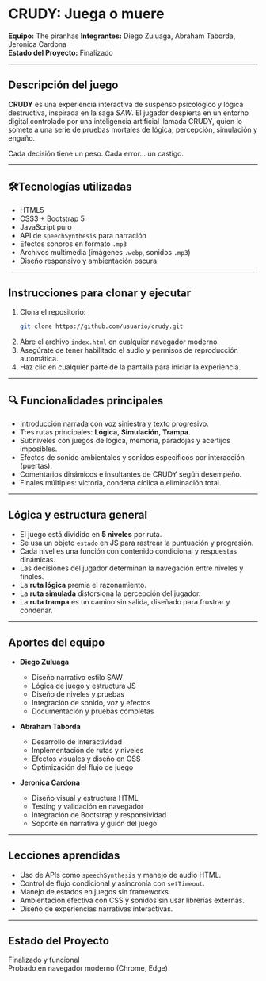 # CRUDY: Juega o muere

**Equipo:** The piranhas
**Integrantes:** Diego Zuluaga, Abraham Taborda, Jeronica Cardona  
**Estado del Proyecto:** Finalizado

---

## Descripción del juego

**CRUDY** es una experiencia interactiva de suspenso psicológico y lógica destructiva, inspirada en la saga *SAW*. El jugador despierta en un entorno digital controlado por una inteligencia artificial llamada CRUDY, quien lo somete a una serie de pruebas mortales de lógica, percepción, simulación y engaño.

Cada decisión tiene un peso. Cada error... un castigo.

---

## 🛠Tecnologías utilizadas

- HTML5
- CSS3 + Bootstrap 5
- JavaScript puro
- API de `speechSynthesis` para narración
- Efectos sonoros en formato `.mp3`
- Archivos multimedia (imágenes `.webp`, sonidos `.mp3`)
- Diseño responsivo y ambientación oscura

---

## Instrucciones para clonar y ejecutar

1. Clona el repositorio:
   ```bash
   git clone https://github.com/usuario/crudy.git
   ```
2. Abre el archivo `index.html` en cualquier navegador moderno.
3. Asegúrate de tener habilitado el audio y permisos de reproducción automática.
4. Haz clic en cualquier parte de la pantalla para iniciar la experiencia.

---

## 🔍 Funcionalidades principales

- Introducción narrada con voz siniestra y texto progresivo.
- Tres rutas principales: **Lógica**, **Simulación**, **Trampa**.
- Subniveles con juegos de lógica, memoria, paradojas y acertijos imposibles.
- Efectos de sonido ambientales y sonidos específicos por interacción (puertas).
- Comentarios dinámicos e insultantes de CRUDY según desempeño.
- Finales múltiples: victoria, condena cíclica o eliminación total.

---

## Lógica y estructura general

- El juego está dividido en **5 niveles** por ruta.
- Se usa un objeto `estado` en JS para rastrear la puntuación y progresión.
- Cada nivel es una función con contenido condicional y respuestas dinámicas.
- Las decisiones del jugador determinan la navegación entre niveles y finales.
- La **ruta lógica** premia el razonamiento.
- La **ruta simulada** distorsiona la percepción del jugador.
- La **ruta trampa** es un camino sin salida, diseñado para frustrar y condenar.

---

## Aportes del equipo

- **Diego Zuluaga**  
  - Diseño narrativo estilo SAW  
  - Lógica de juego y estructura JS  
  - Diseño de niveles y pruebas  
  - Integración de sonido, voz y efectos  
  - Documentación y pruebas completas  

- **Abraham Taborda**  
  - Desarrollo de interactividad  
  - Implementación de rutas y niveles  
  - Efectos visuales y diseño en CSS  
  - Optimización del flujo de juego  

- **Jeronica Cardona**  
  - Diseño visual y estructura HTML  
  - Testing y validación en navegador  
  - Integración de Bootstrap y responsividad  
  - Soporte en narrativa y guión del juego

---

## Lecciones aprendidas

- Uso de APIs como `speechSynthesis` y manejo de audio HTML.
- Control de flujo condicional y asincronía con `setTimeout`.
- Manejo de estados en juegos sin frameworks.
- Ambientación efectiva con CSS y sonidos sin usar librerías externas.
- Diseño de experiencias narrativas interactivas.

---

## Estado del Proyecto

Finalizado y funcional  
Probado en navegador moderno (Chrome, Edge)
